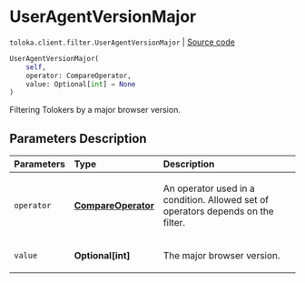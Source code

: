 # UserAgentVersionMajor
`toloka.client.filter.UserAgentVersionMajor` | [Source code](https://github.com/Toloka/toloka-kit/blob/v1.1.3/src/client/filter.py#L711)

```python
UserAgentVersionMajor(
    self,
    operator: CompareOperator,
    value: Optional[int] = None
)
```

Filtering Tolokers by a major browser version.

## Parameters Description

| Parameters | Type | Description |
| :----------| :----| :-----------|
`operator`|**[CompareOperator](toloka.client.primitives.operators.CompareOperator.md)**|<p>An operator used in a condition. Allowed set of operators depends on the filter.</p>
`value`|**Optional\[int\]**|<p>The major browser version.</p>
